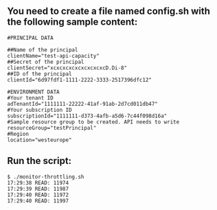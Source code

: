 ## You need to create a file named config.sh with the following sample content:
```
#PRINCIPAL DATA

##Name of the principal
clientName="test-api-capacity"
##Secret of the principal
clientSecret="xcxcxcxcxcxcxcxcxcD.Di-8"
##ID of the principal
clientId="6d97fdf1-1111-2222-3333-2517396dfc12"

#ENVIRONMENT DATA
#Your tenant ID
adTenantId="1111111-22222-41af-91ab-2d7cd011db47"
#Your subscription ID
subscriptionId="1111111-d373-4afb-a5d6-7c44f098d16a"
#Sample resource group to be created. API needs to write
resourceGroup="testPrincipal"
#Region
location="westeurope"
```
## Run the script:

```
$ ./monitor-throttling.sh
17:29:38 READ: 11974
17:29:39 READ: 11987
17:29:40 READ: 11972
17:29:40 READ: 11997

```
